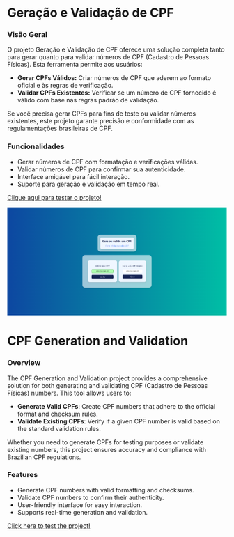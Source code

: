 # Geração e Validação de CPF

### Visão Geral
O projeto Geração e Validação de CPF oferece uma solução completa tanto para gerar quanto para validar números de CPF (Cadastro de Pessoas Físicas). Esta ferramenta permite aos usuários:

- **Gerar CPFs Válidos:** Criar números de CPF que aderem ao formato oficial e às regras de verificação.
- **Validar CPFs Existentes:** Verificar se um número de CPF fornecido é válido com base nas regras padrão de validação.

Se você precisa gerar CPFs para fins de teste ou validar números existentes, este projeto garante precisão e conformidade com as regulamentações brasileiras de CPF.

### Funcionalidades
- Gerar números de CPF com formatação e verificações válidas.
- Validar números de CPF para confirmar sua autenticidade.
- Interface amigável para fácil interação.
- Suporte para geração e validação em tempo real.

<a href="https://vinicius-rodriguess.github.io/CPF-Generation-and-Validation/" target="_blank">Clique aqui para testar o projeto!</a>
<p></p>
<img src="./src/img/cpf.png"/>


# CPF Generation and Validation

### Overview
The CPF Generation and Validation project provides a comprehensive solution for both generating and validating CPF (Cadastro de Pessoas Físicas) numbers. This tool allows users to:

- **Generate Valid CPFs**: Create CPF numbers that adhere to the official format and checksum rules.
- **Validate Existing CPFs**: Verify if a given CPF number is valid based on the standard validation rules.

Whether you need to generate CPFs for testing purposes or validate existing numbers, this project ensures accuracy and compliance with Brazilian CPF regulations.

### Features
- Generate CPF numbers with valid formatting and checksums.
- Validate CPF numbers to confirm their authenticity.
- User-friendly interface for easy interaction.
- Supports real-time generation and validation.

<a href="https://vinicius-rodriguess.github.io/CPF-Generation-and-Validation/" target="_blank">Click here to test the project!</a>
